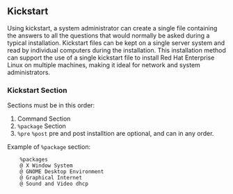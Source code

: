 ## Kickstart ##
Using kickstart, a system administrator can create a single file containing the answers to all the questions that would normally be asked during a typical installation.
Kickstart files can be kept on a single server system and read by individual computers during the installation. This installation method can support the use of a single kickstart file to install Red Hat Enterprise Linux on multiple machines, making it ideal for network and system administrators.

### Kickstart Section ### 

Sections must be in this order: 
1. Command Section 
2. ```%package``` Section
3. ```%pre``` ```%post``` pre and post installtion are optional, and can in any order.   

Example of ```%package``` section: 
```
    %packages 
    @ X Window System 
    @ GNOME Desktop Environment 
    @ Graphical Internet 
    @ Sound and Video dhcp
``` 
